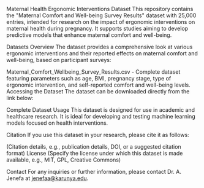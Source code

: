 Maternal Health Ergonomic Interventions Dataset
This repository contains the "Maternal Comfort and Well-being Survey Results" dataset with 25,000 entries, intended for research on the impact of ergonomic interventions on maternal health during pregnancy. It supports studies aiming to develop predictive models that enhance maternal comfort and well-being.

Datasets Overview
The dataset provides a comprehensive look at various ergonomic interventions and their reported effects on maternal comfort and well-being, based on participant surveys:

Maternal_Comfort_Wellbeing_Survey_Results.csv - Complete dataset featuring parameters such as age, BMI, pregnancy stage, type of ergonomic intervention, and self-reported comfort and well-being levels.
Accessing the Dataset
The dataset can be downloaded directly from the link below:

Complete Dataset
Usage
This dataset is designed for use in academic and healthcare research. It is ideal for developing and testing machine learning models focused on health interventions.

Citation
If you use this dataset in your research, please cite it as follows:

(Citation details, e.g., publication details, DOI, or a suggested citation format)
License
(Specify the license under which this dataset is made available, e.g., MIT, GPL, Creative Commons)

Contact
For any inquiries or further information, please contact Dr. A. Jenefa at jenefaa@karunya.edu.
